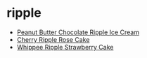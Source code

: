 # ripple

 * [Peanut Butter Chocolate Ripple Ice Cream](index/p/peanut-butter-chocolate-ripple-ice-cream-12032.json)
 * [Cherry Ripple Rose Cake](index/c/cherry-ripple-rose-cake.json)
 * [Whippee Ripple Strawberry Cake](index/w/whippee-ripple-strawberry-cake.json)
